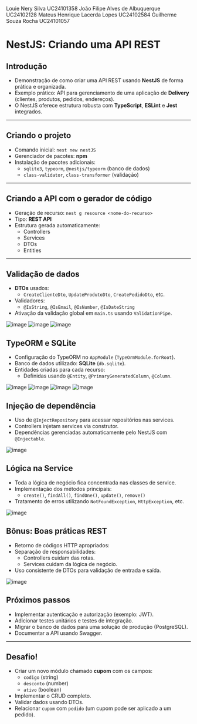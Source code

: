 Louie Nery Silva UC24101358
João Filipe Alves de Albuquerque UC24102128
Mateus Henrique Lacerda Lopes UC24102584
Guilherme Souza Rocha UC24101057

# NestJS: Criando uma API REST

## Introdução
- Demonstração de como criar uma API REST usando **NestJS** de forma prática e organizada.
- Exemplo prático: API para gerenciamento de uma aplicação de **Delivery** (clientes, produtos, pedidos, endereços).
- O NestJS oferece estrutura robusta com **TypeScript**, **ESLint** e **Jest** integrados.

---

## Criando o projeto
- Comando inicial: `nest new nestJS`
- Gerenciador de pacotes: **npm**
- Instalação de pacotes adicionais:
  - `sqlite3`, `typeorm`, `@nestjs/typeorm` (banco de dados)
  - `class-validator`, `class-transformer` (validação)

---

## Criando a API com o gerador de código
- Geração de recurso: `nest g resource <nome-do-recurso>`
- Tipo: **REST API**
- Estrutura gerada automaticamente:
  - Controllers
  - Services
  - DTOs
  - Entities

---

## Validação de dados
- **DTOs** usados:
  - `CreateClienteDto`, `UpdateProdutoDto`, `CreatePedidoDto`, etc.
- Validadores:
  - `@IsString`, `@IsEmail`, `@IsNumber`, `@IsDateString`
- Ativação da validação global em `main.ts` usando `ValidationPipe`.

![image](https://github.com/user-attachments/assets/412c9698-8a04-4b10-9ffc-6ca08049205b)
![image](https://github.com/user-attachments/assets/27c0b284-57cb-495d-aabf-3a1bf57606ea)
![image](https://github.com/user-attachments/assets/fc9dfe55-bca4-471d-b2a9-0825a1b78873)

## TypeORM e SQLite
- Configuração do TypeORM no `AppModule` (`TypeOrmModule.forRoot`).
- Banco de dados utilizado: **SQLite** (`db.sqlite`).
- Entidades criadas para cada recurso:
  - Definidas usando `@Entity`, `@PrimaryGeneratedColumn`, `@Column`.

![image](https://github.com/user-attachments/assets/da860f29-15e0-497b-8bcd-efcb480cd567)
![image](https://github.com/user-attachments/assets/f29f4596-9d42-4965-b2bc-8d30201ddeb7)
![image](https://github.com/user-attachments/assets/b68aa5e4-2fc3-4684-a86e-e413574358e8)
![image](https://github.com/user-attachments/assets/76c24c14-cb05-4827-b568-34cd73dc2d38)


## Injeção de dependência
- Uso de `@InjectRepository` para acessar repositórios nas services.
- Controllers injetam services via construtor.
- Dependências gerenciadas automaticamente pelo NestJS com `@Injectable`.
  
![image](https://github.com/user-attachments/assets/f2d493e2-76aa-423d-8776-29f25263f585)

## Lógica na Service
- Toda a lógica de negócio fica concentrada nas classes de service.
- Implementação dos métodos principais:
  - `create()`, `findAll()`, `findOne()`, `update()`, `remove()`
- Tratamento de erros utilizando `NotFoundException`, `HttpException`, etc.

![image](https://github.com/user-attachments/assets/25135786-c2ed-4ba9-8159-01852b2ba89b)

## Bônus: Boas práticas REST
- Retorno de códigos HTTP apropriados:
- Separação de responsabilidades:
  - Controllers cuidam das rotas.
  - Services cuidam da lógica de negócio.
- Uso consistente de DTOs para validação de entrada e saída.

![image](https://github.com/user-attachments/assets/7089dd10-f628-48c3-beca-4a3bad3b2d45)

## Próximos passos
- Implementar autenticação e autorização (exemplo: JWT).
- Adicionar testes unitários e testes de integração.
- Migrar o banco de dados para uma solução de produção (PostgreSQL).
- Documentar a API usando Swagger.

---

## Desafio!
- Criar um novo módulo chamado **cupom** com os campos:
  - `codigo` (string)
  - `desconto` (number)
  - `ativo` (boolean)
- Implementar o CRUD completo.
- Validar dados usando DTOs.
- Relacionar `cupom` com `pedido` (um cupom pode ser aplicado a um pedido).
